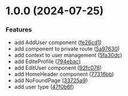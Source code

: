 # 1.0.0 (2024-07-25)


### Features

* add AddUser component ([fe26cd1](https://github.com/maycon8609/vite-user-management/commit/fe26cd1ed3eac54d300f75170f45bdd6f5d433db))
* add component to private route ([5a97630](https://github.com/maycon8609/vite-user-management/commit/5a97630a25e0a3c98641ea9c0c5ca56ed28038ae))
* add context to user management ([5fa30dc](https://github.com/maycon8609/vite-user-management/commit/5fa30dc3a595ddffa74a815aaa368aecf33acc68))
* add EditeProfile ([794ebac](https://github.com/maycon8609/vite-user-management/commit/794ebacaa0f1730efe697fa3527d3f36344c2424))
* add EditUser component ([92fc078](https://github.com/maycon8609/vite-user-management/commit/92fc0784b55f35c83199b78899a49391230d82cc))
* add HomeHeader component ([77316bb](https://github.com/maycon8609/vite-user-management/commit/77316bb8d3250ed77308f104d88a3241c9883cb1))
* add NoFoundPage ([33725a9](https://github.com/maycon8609/vite-user-management/commit/33725a92fce5cbc81faa00ab642c413db072206d))
* add user type ([47f0b6f](https://github.com/maycon8609/vite-user-management/commit/47f0b6f32fecdea36b4e67184d147427e10cff4b))
